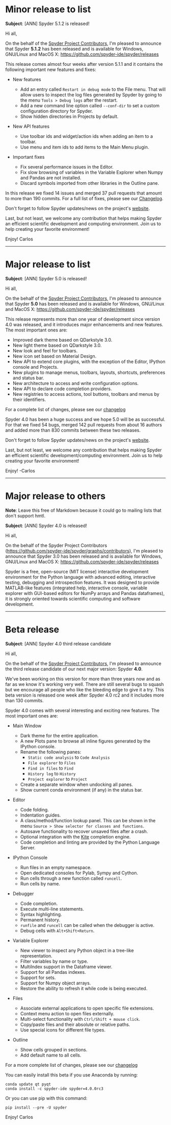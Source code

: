 # Minor release to list

**Subject**: [ANN] Spyder 5.1.2 is released!


Hi all,

On the behalf of the [Spyder Project Contributors](https://github.com/spyder-ide/spyder/graphs/contributors),
I'm pleased to announce that Spyder **5.1.2** has been released and is available for
Windows, GNU/Linux and MacOS X: https://github.com/spyder-ide/spyder/releases

This release comes almost four weeks after version 5.1.1 and it contains the
following important new features and fixes:

- New features
    * Add an entry called `Restart in debug mode` to the File menu. That will allow
      users to inspect the log files generated by Spyder by going to the menu
      `Tools > Debug logs` after the restart.
    * Add a new command line option called `--conf-dir` to set a custom
      configuration directory for Spyder.
    * Show hidden directories in Projects by default.

- New API features
    * Use toolbar ids and widget/action ids when adding an item to a toolbar.
    * Use menu and item ids to add items to the Main Menu plugin.

- Important fixes
    * Fix several performance issues in the Editor.
    * Fix slow browsing of variables in the Variable Explorer when Numpy and Pandas
      are not installed.
    * Discard symbols imported from other libraries in the Outline pane.

In this release we fixed 14 issues and merged 37 pull requests that amount
to more than 190 commits. For a full list of fixes, please see our
[Changelog](https://github.com/spyder-ide/spyder/blob/5.x/CHANGELOG.md).

Don't forget to follow Spyder updates/news on the project's
[website](https://www.spyder-ide.org).

Last, but not least, we welcome any contribution that helps making Spyder an
efficient scientific development and computing environment. Join us to help
creating your favorite environment!

Enjoy!
Carlos


----


# Major release to list

**Subject**: [ANN] Spyder 5.0 is released!


Hi all,

On the behalf of the [Spyder Project Contributors](https://github.com/spyder-ide/spyder/graphs/contributors),
I'm pleased to announce that Spyder **5.0** has been released and is available for
Windows, GNU/Linux and MacOS X: https://github.com/spyder-ide/spyder/releases

This release represents more than one year of development since version 4.0 was
released, and it introduces major enhancements and new features. The most important ones
are:

* Improved dark theme based on QDarkstyle 3.0.
* New light theme based on QDarkstyle 3.0.
* New look and feel for toolbars.
* New icon set based on Material Design.
* New API to extend core plugins, with the exception of the Editor, IPython
  console and Projects.
* New plugins to manage menus, toolbars, layouts, shortcuts, preferences and
  status bar.
* New architecture to access and write configuration options.
* New API to declare code completion providers.
* New registries to access actions, tool buttons, toolbars and menus by their
  identifiers.

For a complete list of changes, please see our
[changelog](https://github.com/spyder-ide/spyder/blob/5.x/CHANGELOG.md)

Spyder 4.0 has been a huge success and we hope 5.0 will be as successful. For that we
fixed 54 bugs, merged 142 pull requests from about 16 authors and added more than
830 commits between these two releases.

Don't forget to follow Spyder updates/news on the project's
[website](https://www.spyder-ide.org).

Last, but not least, we welcome any contribution that helps making Spyder an
efficient scientific development/computing environment. Join us to help creating
your favorite environment!

Enjoy!
-Carlos


----


# Major release to others

**Note**: Leave this free of Markdown because it could go to mailing lists that
don't support hmtl.

**Subject**: [ANN] Spyder 4.0 is released!


Hi all,

On the behalf of the Spyder Project Contributors (https://github.com/spyder-ide/spyder/graphs/contributors),
I'm pleased to announce that Spyder 3.0 has been released and is available for
Windows, GNU/Linux and MacOS X: https://github.com/spyder-ide/spyder/releases

Spyder is a free, open-source (MIT license) interactive development environment
for the Python language with advanced editing, interactive testing, debugging
and introspection features. It was designed to provide MATLAB-like features
(integrated help, interactive console, variable explorer with GUI-based editors
for NumPy arrays and Pandas dataframes), it is strongly oriented towards
scientific computing and software development.

<The rest is the same as for the list>


----


# Beta release

**Subject**: [ANN] Spyder 4.0 third release candidate


Hi all,

On the behalf of the [Spyder Project Contributors](https://github.com/spyder-ide/spyder/graphs/contributors),
I'm pleased to announce the third release candidate of our next major version: Spyder **4.0**.

We've been working on this version for more than three years now and as far as we know
it's working very well. There are still several bugs to squash but we encourage all
people who like the bleeding edge to give it a try. This beta version is released
one week after Spyder 4.0 rc2 and it includes more than 130 commits.

Spyder 4.0 comes with several interesting and exciting new features. The most
important ones are:

- Main Window
    * Dark theme for the entire application.
    * A new Plots pane to browse all inline figures generated by the
      IPython console.
    * Rename the following panes:
        - `Static code analysis` to `Code Analysis`
        - `File explorer` to `Files`
        - `Find in files` to `Find`
        - `History log` to `History`
        - `Project explorer` to `Project`
    * Create a separate window when undocking all panes.
    * Show current conda environment (if any) in the status bar.

- Editor
    * Code folding.
    * Indentation guides.
    * A class/method/function lookup panel. This can be shown in the menu
      `Source > Show selector for classes and functions`.
    * Autosave functionality to recover unsaved files after a crash.
    * Optional integration with the [Kite](https://kite.com/) completion
      engine.
    * Code completion and linting are provided by the Python Language Server.

- IPython Console
    * Run files in an empty namespace.
    * Open dedicated consoles for Pylab, Sympy and Cython.
    * Run cells through a new function called `runcell`.
    * Run cells by name.

- Debugger
    * Code completion.
    * Execute multi-line statements.
    * Syntax highlighting.
    * Permanent history.
    * `runfile` and `runcell` can be called when the debugger is active.
    * Debug cells with `Alt+Shift+Return`.

- Variable Explorer
    * New viewer to inspect any Python object in a tree-like representation.
    * Filter variables by name or type.
    * MultiIndex support in the Dataframe viewer.
    * Support for all Pandas indexes.
    * Support for sets.
    * Support for Numpy object arrays.
    * Restore the ability to refresh it while code is being executed.

- Files
    * Associate external applications to open specific file extensions.
    * Context menu action to open files externally.
    * Multi-select functionality with `Ctrl/Shift + mouse click`.
    * Copy/paste files and their absolute or relative paths.
    * Use special icons for different file types.

- Outline
    * Show cells grouped in sections.
    * Add default name to all cells.


For a more complete list of changes, please see our
[changelog](https://github.com/spyder-ide/spyder/wiki/Beta-version-changelog)

You can easily install this beta if you use Anaconda by running:

    conda update qt pyqt
    conda install -c spyder-ide spyder=4.0.0rc3

Or you can use pip with this command:

    pip install --pre -U spyder


Enjoy!
Carlos
